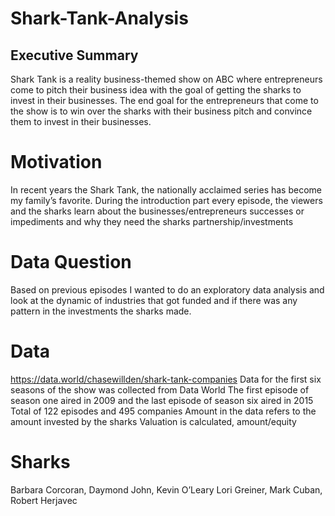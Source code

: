 # Shark-Tank-Analysis
## Executive Summary

Shark Tank is a reality business-themed show on ABC where entrepreneurs come to pitch their business idea with the goal of getting the sharks to invest in their businesses. The end goal for the entrepreneurs that come to the show is to win over the sharks with their business pitch and convince them to invest in their businesses.

# Motivation

In recent years the Shark Tank, the nationally acclaimed series has become my family’s favorite. During the introduction part every episode, the viewers and the sharks learn about the businesses/entrepreneurs successes or impediments and why they need the sharks partnership/investments

# Data Question

Based on previous episodes I wanted to do an exploratory data analysis and look at the dynamic of industries that got funded and if there was any pattern in the investments the sharks made.

# Data

https://data.world/chasewillden/shark-tank-companies
Data for the first six seasons of the show was collected from Data World
The first episode of season one aired in 2009 and the last episode of season six aired in 2015
Total of 122 episodes and 495 companies
Amount in the data refers to the amount invested by the sharks 
Valuation is calculated, amount/equity

# Sharks 

Barbara Corcoran, Daymond John, Kevin O’Leary
Lori Greiner, Mark Cuban, Robert Herjavec

